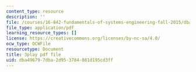 ```yaml
---
content_type: resource
description: ''
file: /courses/16-842-fundamentals-of-systems-engineering-fall-2015/dba496797dba2d953784081d195cd3ff_rpGJsC5INd4.pdf
file_type: application/pdf
learning_resource_types: []
license: https://creativecommons.org/licenses/by-nc-sa/4.0/
ocw_type: OCWFile
resourcetype: Document
title: 3play pdf file
uid: dba49679-7dba-2d95-3784-081d195cd3ff
---
```


